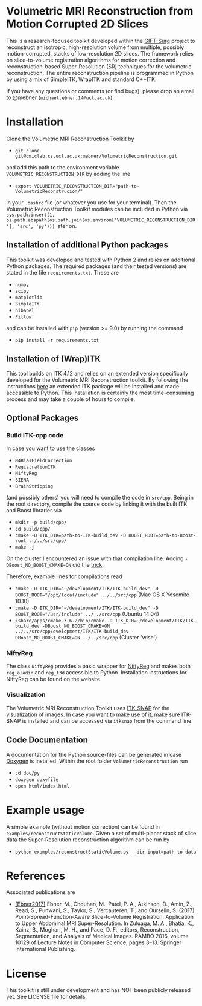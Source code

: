 # Volumetric MRI Reconstruction from Motion Corrupted 2D Slices

This is a research-focused toolkit developed within the [GIFT-Surg](http://www.gift-surg.ac.uk/) project to reconstruct an isotropic, high-resolution volume from multiple, possibly motion-corrupted, stacks of low-resolution 2D slices. The framework relies on slice-to-volume registration algorithms for motion correction and reconstruction-based Super-Resolution (SR) techniques for the volumetric reconstruction. 
The entire reconstruction pipeline is programmed in Python by using a mix of SimpleITK, WrapITK and standard C++ITK. 

If you have any questions or comments (or find bugs), please drop an email to @mebner (`michael.ebner.14@ucl.ac.uk`).


# Installation
Clone the Volumetric MRI Reconstruction Toolkit by
* `git clone git@cmiclab.cs.ucl.ac.uk:mebner/VolumetricReconstruction.git`

and add this path to the environment variable `VOLUMETRIC_RECONSTRUCTION_DIR` 
by adding the line
* `export VOLUMETRIC_RECONSTRUCTION_DIR="path-to-VolumetricReconstrucion/"`

in your `.bashrc` file (or whatever you use for your terminal). Then the 
Volumetric Reconstruction Toolkit modules 
can be included in Python via `sys.path.insert(1, os.path.abspath(os.path.join(os.environ['VOLUMETRIC_RECONSTRUCTION_DIR'], 'src', 'py')))` later on.

## Installation of additional Python packages
This toolkit was developed and tested with Python 2 and relies on additional Python packages.
The required packages (and their tested versions) are stated in the file `requirements.txt`. These are 
* `numpy`
* `scipy`
* `matplotlib`
* `SimpleITK`
* `nibabel`
* `Pillow`

and can be installed with `pip` (version >= 9.0) by running the command
* `pip install -r requirements.txt`


## Installation of (Wrap)ITK
This tool builds on ITK 4.12 and relies on an extended version specifically developed for the Volumetric MRI Reconstruction toolkit. By following the instructions [here](https://cmiclab.cs.ucl.ac.uk/mebner/ITK/wikis/home) an extended ITK package will be installed and made accessible to Python. This installation is certainly the most time-consuming process and may take a couple of hours to compile.

## Optional Packages

### Build ITK-cpp code
In case you want to use the classes
* `N4BiasFieldCorrection`
* `RegistrationITK`
* `NiftyReg`
* `SIENA`
* `BrainStripping`

(and possibly others) you will need to compile the code in `src/cpp`. Being in the root directory, compile the source code by linking it with the built ITK and Boost libraries via
* `mkdir -p build/cpp/`
* `cd build/cpp/`
* `cmake -D ITK_DIR=path-to-ITK-build_dev -D BOOST_ROOT=path-to-Boost-root ../../src/cpp/`
* `make -j`

On the cluster I encountered an issue with that compilation line. Adding `-DBoost_NO_BOOST_CMAKE=ON` did the [trick](https://stackoverflow.com/questions/9948375/cmake-find-package-succeeds-but-returns-wrong-path). 

Therefore, example lines for compilations read
* `cmake -D ITK_DIR="~/development/ITK/ITK-build_dev" -D BOOST_ROOT="/opt/local/include" ../../src/cpp` (Mac OS X Yosemite 10.10)
* `cmake -D ITK_DIR="~/development/ITK/ITK-build_dev" -D BOOST_ROOT="/usr/include" ../../src/cpp` (Ubuntu 14.04)
* `/share/apps/cmake-3.6.2/bin/cmake -D ITK_DIR=~/development/ITK/ITK-build_dev -DBoost_NO_BOOST_CMAKE=ON ../../src/cpp/evelopment/ITK/ITK-build_dev -DBoost_NO_BOOST_CMAKE=ON ../../src/cpp` (Cluster 'wise')


### NiftyReg
The class `NiftyReg` provides a basic wrapper for [NiftyReg](http://cmictig.cs.ucl.ac.uk/wiki/index.php/NiftyReg) and makes both `reg_aladin` and `reg_f3d` accessible to Python. Installation instructions for NiftyReg can be found on the website.


### Visualization
The Volumetric MRI Reconstruction Toolkit uses [ITK-SNAP](http://www.itksnap.org/pmwiki/pmwiki.php) for the visualization of images. In case you want to make use of it, make sure ITK-SNAP is installed and can be accessed via `itksnap` from the command line.


## Code Documentation
A documentation for the Python source-files can be generated in case [Doxygen](http://www.doxygen.org) is installed. Within the root folder `VolumetricReconstruction` run
* `cd doc/py`
* `doxygen doxyfile`
* `open html/index.html`


# Example usage
A simple example (without motion correction) can be found in `examples/reconstructStaticVolume`. Given a set of multi-planar stack of slice data the Super-Resolution reconstruction algorithm can be run by
* `python examples/reconstructStaticVolume.py --dir-input=path-to-data`


# References
Associated publications are 
* [[Ebner2017]](https://link.springer.com/chapter/10.1007%2F978-3-319-52280-7_1) Ebner, M., Chouhan, M., Patel, P. A., Atkinson, D., Amin, Z., Read, S., Punwani, S., Taylor, S., Vercauteren, T., and Ourselin, S. (2017). Point-Spread-Function-Aware Slice-to-Volume Registration: Application to Upper Abdominal MRI Super-Resolution. In Zuluaga, M. A., Bhatia, K., Kainz, B., Moghari, M. H., and Pace, D. F., editors, Reconstruction, Segmentation, and Analysis of Medical Images. RAMBO 2016, volume 10129 of Lecture Notes in Computer Science, pages 3–13. Springer International Publishing.


# License
This toolkit is still under development and has NOT been publicly released yet.
See LICENSE file for details.

